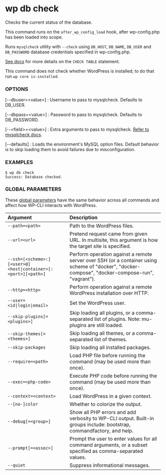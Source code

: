 # wp db check

Checks the current status of the database.

This command runs on the `after_wp_config_load` hook, after wp-config.php has been loaded into scope.

Runs `mysqlcheck` utility with `--check` using `DB_HOST`, `DB_NAME`, `DB_USER` and `DB_PASSWORD` database credentials specified in wp-config.php.

[See docs](http://dev.mysql.com/doc/refman/5.7/en/check-table.html) for more details on the `CHECK TABLE` statement.

This command does not check whether WordPress is installed; to do that run `wp core is-installed`.

### OPTIONS

[\--dbuser=&lt;value&gt;]
: Username to pass to mysqlcheck. Defaults to DB_USER.

[\--dbpass=&lt;value&gt;]
: Password to pass to mysqlcheck. Defaults to DB_PASSWORD.

[\--&lt;field&gt;=&lt;value&gt;]
: Extra arguments to pass to mysqlcheck. [Refer to mysqlcheck docs](https://dev.mysql.com/doc/en/mysqlcheck.html).

[\--defaults]
: Loads the environment's MySQL option files. Default behavior is to skip loading them to avoid failures due to misconfiguration.

### EXAMPLES

    $ wp db check
    Success: Database checked.

### GLOBAL PARAMETERS

These [global parameters](https://make.wordpress.org/cli/handbook/config/) have the same behavior across all commands and affect how WP-CLI interacts with WordPress.

| **Argument**    | **Description**              |
|:----------------|:-----------------------------|
| `--path=<path>` | Path to the WordPress files. |
| `--url=<url>` | Pretend request came from given URL. In multisite, this argument is how the target site is specified. |
| `--ssh=[<scheme>:][<user>@]<host\|container>[:<port>][<path>]` | Perform operation against a remote server over SSH (or a container using scheme of "docker", "docker-compose", "docker-compose-run", "vagrant"). |
| `--http=<http>` | Perform operation against a remote WordPress installation over HTTP. |
| `--user=<id\|login\|email>` | Set the WordPress user. |
| `--skip-plugins[=<plugins>]` | Skip loading all plugins, or a comma-separated list of plugins. Note: mu-plugins are still loaded. |
| `--skip-themes[=<themes>]` | Skip loading all themes, or a comma-separated list of themes. |
| `--skip-packages` | Skip loading all installed packages. |
| `--require=<path>` | Load PHP file before running the command (may be used more than once). |
| `--exec=<php-code>` | Execute PHP code before running the command (may be used more than once). |
| `--context=<context>` | Load WordPress in a given context. |
| `--[no-]color` | Whether to colorize the output. |
| `--debug[=<group>]` | Show all PHP errors and add verbosity to WP-CLI output. Built-in groups include: bootstrap, commandfactory, and help. |
| `--prompt[=<assoc>]` | Prompt the user to enter values for all command arguments, or a subset specified as comma-separated values. |
| `--quiet` | Suppress informational messages. |

